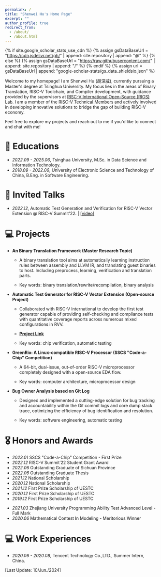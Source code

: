 ```yaml
---
permalink: /
title: "Shenwei Hu's Home Page"
excerpt: ""
author_profile: true
redirect_from: 
  - /about/
  - /about.html
---
```


{% if site.google_scholar_stats_use_cdn %}
{% assign gsDataBaseUrl = "https://cdn.jsdelivr.net/gh/" | append: site.repository | append: "@" %}
{% else %}
{% assign gsDataBaseUrl = "https://raw.githubusercontent.com/" | append: site.repository | append: "/" %}
{% endif %}
{% assign url = gsDataBaseUrl | append: "google-scholar-stats/gs_data_shieldsio.json" %}

<span class='anchor' id='about-me'></span>

Welcome to my homepage! I am Shenwei Hu (胡深威), currently pursuing a Master's degree at Tsinghua University. My focus lies in the areas of Binary Translation, RISC-V  Toolchain, and Compiler development, with guidance provided by the supervisors at <a href='https://www.rioslab.org/'>RISC-V International Open-Source (RIOS) Lab</a>. I am a member of the <a href="https://github.com/orgs/riscv-admin/teams/riscv-devpartner-partners">RISC-V Technical Members</a> and actively involved in developing innovative solutions to bridge the gap of building RISC-V economy.

Feel free to explore my projects and reach out to me if you'd like to connect and chat with me!


# 📖 Educations
- *2022.09 - 2025.06*, Tsinghua University, M.Sc. in Data Science and Information Technology. 
- *2018.09 - 2022.06*, University of Electronic Science and Technology of China, B.Eng. in Software Engineering. 

# 💬 Invited Talks
- *2022.12*, Automatic Test Generation and Verification for RISC-V Vector Extension @ RISC-V Summit'22.  \| [\[video\]](https://www.youtube.com/watch?v=7zKgAIhIHbk&pp=ygUJc2hlbndlaWh1)

<!-- # 🔥 News
- *2022.10*: &nbsp;🎉🎉 My proposal "Automatic Test Generator for RISC-V Vector Extension" has been accepted by RISC-V Summit'22!  -->

<!-- # 📝 Publications 

<div class='paper-box'><div class='paper-box-image'><div><div class="badge">CVPR 2016</div><img src='images/500x300.png' alt="sym" width="100%"></div></div>
<div class='paper-box-text' markdown="1">

[Deep Residual Learning for Image Recognition](https://openaccess.thecvf.com/content_cvpr_2016/papers/He_Deep_Residual_Learning_CVPR_2016_paper.pdf)

**Kaiming He**, Xiangyu Zhang, Shaoqing Ren, Jian Sun

[**Project**](https://scholar.google.com/citations?view_op=view_citation&hl=zh-CN&user=DhtAFkwAAAAJ&citation_for_view=DhtAFkwAAAAJ:ALROH1vI_8AC) <strong><span class='show_paper_citations' data='DhtAFkwAAAAJ:ALROH1vI_8AC'></span></strong>
- Lorem ipsum dolor sit amet, consectetur adipiscing elit. Vivamus ornare aliquet ipsum, ac tempus justo dapibus sit amet. 
</div>
</div>

- [Lorem ipsum dolor sit amet, consectetur adipiscing elit. Vivamus ornare aliquet ipsum, ac tempus justo dapibus sit amet](https://github.com), A, B, C, **CVPR 2020** -->


# 💻 Projects 

- **An Binary Translation Framework (Master Research Topic)**

    - A binary translation tool aims at automatically learning instruction rules between assembly and LLVM IR, and translating guest binaries to host. Including preprocess, learning, verification and translation parts. 

    - Key words: binary translation/rewrite/recompilation, binary analysis

- **Automatic Test Generator for RISC-V Vector Extension (Open-source Project)**

    - Collaborated with RISC-V International to develop the first test generator capable of providing self-checking and compliance tests with quantitative coverage reports across numerous mixed configurations in RVV.

    - [**Project Link**](https://github.com/hushenwei2000/rvv-atg) <strong><span class='show_paper_citations' data='DhtAFkwAAAAJ:ALROH1vI_8AC'></span></strong> 

    - Key words: chip verification, automatic testing

- **GreenRio: A Linux-compatible RISC-V Processor (SSCS "Code-a-Chip" Competition)**

    - A 64-bit, dual-issue, out-of-order RISC-V microprocessor completely designed with a open-source EDA flow.

    - Key words: computer architecture, microprocessor design

- **Bug Owner Analysis based on Git Log**

    - Designed and implemented a cutting-edge solution for bug tracking and accountability within the Git commit logs and core dump stack trace, optimizing the efficiency of bug identification and resolution. 

    - Key words: software engineering, automatic testing


# 🎖 Honors and Awards
- *2023.01* SSCS "Code-a-Chip" Competition - First Prize 
- *2022.12* RISC-V Summit’22 Student Grant Award 
- *2022.06* Outstanding Graduate of Sichuan Province 
- *2022.06* Outstanding Graduate Thesis  
- *2021.12* National Scholarship 
- *2020.12* National Scholarship 
- *2021.12* First Prize Scholarship of UESTC 
- *2020.12* First Prize Scholarship of UESTC 
- *2019.12* First Prize Scholarship of UESTC 
<!-- - *2021.06* LanQiaoBei Program Design and Algorithm Contest - National Third Prize  -->
- *2021.03* Zhejiang University Programming Ability Test Advanced Level - Full Mark 
- *2020.06* Mathematical Contest In Modeling - Meritorious Winner



# 💻 Work Experiences
- *2020.06 - 2020.08*, Tencent Technology Co.,LTD., Summer Intern, China.


[Last Update: 10/Jun./2024]
<br />
<br />
<br />
<br />
<br />
<br />
<br />
<br />
<br />
<br />
<br />
<br />
